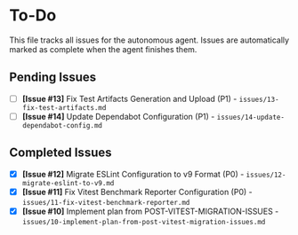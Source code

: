 # To-Do

This file tracks all issues for the autonomous agent. Issues are automatically marked as complete when the agent finishes them.

## Pending Issues
- [ ] **[Issue #13]** Fix Test Artifacts Generation and Upload (P1) - `issues/13-fix-test-artifacts.md`
- [ ] **[Issue #14]** Update Dependabot Configuration (P1) - `issues/14-update-dependabot-config.md`

## Completed Issues
- [x] **[Issue #12]** Migrate ESLint Configuration to v9 Format (P0) - `issues/12-migrate-eslint-to-v9.md`
- [x] **[Issue #11]** Fix Vitest Benchmark Reporter Configuration (P0) - `issues/11-fix-vitest-benchmark-reporter.md`
- [x] **[Issue #10]** Implement plan from POST-VITEST-MIGRATION-ISSUES - `issues/10-implement-plan-from-post-vitest-migration-issues.md`